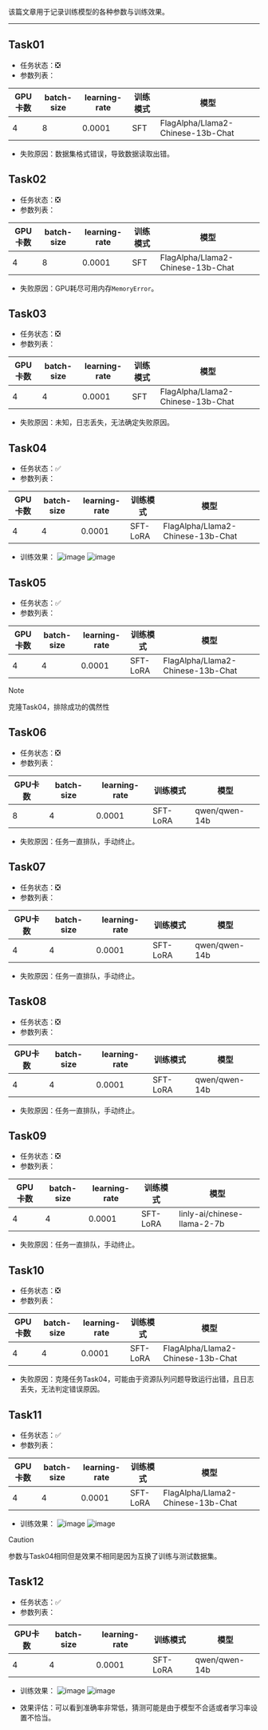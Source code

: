 该篇文章用于记录训练模型的各种参数与训练效果。

---

## Task01
- 任务状态：❎
- 参数列表：
<body>
<!--StartFragment-->

GPU卡数 | batch-size | learning-rate | 训练模式 | 模型
-- | -- | -- | -- | --
4 | 8 | 0.0001 | SFT | FlagAlpha/Llama2-Chinese-13b-Chat

<!--EndFragment-->
</body>

- 失败原因：数据集格式错误，导致数据读取出错。

## Task02
- 任务状态：❎
- 参数列表：
<body>
<!--StartFragment-->

GPU卡数 | batch-size | learning-rate | 训练模式 | 模型
-- | -- | -- | -- | --
4 | 8 | 0.0001 | SFT | FlagAlpha/Llama2-Chinese-13b-Chat

<!--EndFragment-->
</body>

- 失败原因：GPU耗尽可用内存`MemoryError`。

## Task03
- 任务状态：❎
- 参数列表：
<body>
<!--StartFragment-->

GPU卡数 | batch-size | learning-rate | 训练模式 | 模型
-- | -- | -- | -- | --
4 | 4 | 0.0001 | SFT | FlagAlpha/Llama2-Chinese-13b-Chat

<!--EndFragment-->
</body>

- 失败原因：未知，日志丢失，无法确定失败原因。

## Task04
- 任务状态：✅
- 参数列表：
<body>
<!--StartFragment-->

GPU卡数 | batch-size | learning-rate | 训练模式 | 模型
-- | -- | -- | -- | --
4 | 4 | 0.0001 | SFT-LoRA | FlagAlpha/Llama2-Chinese-13b-Chat

<!--EndFragment-->
</body>

- 训练效果：
![image](https://github.com/user-attachments/assets/88a6af35-076a-400c-b21a-3a6f25ada665)
![image](https://github.com/user-attachments/assets/9ce3cdfa-9b9d-4e62-8e97-10a16110d505)

## Task05
- 任务状态：✅
- 参数列表：
<body>
<!--StartFragment-->

GPU卡数 | batch-size | learning-rate | 训练模式 | 模型
-- | -- | -- | -- | --
4 | 4 | 0.0001 | SFT-LoRA | FlagAlpha/Llama2-Chinese-13b-Chat

<!--EndFragment-->
</body>

>[!NOTE] 
克隆Task04，排除成功的偶然性

## Task06
- 任务状态：❎
- 参数列表：
<body>
<!--StartFragment-->

GPU卡数 | batch-size | learning-rate | 训练模式 | 模型
-- | -- | -- | -- | --
8 | 4 | 0.0001 | SFT-LoRA | qwen/qwen-14b

<!--EndFragment-->
</body>

- 失败原因：任务一直排队，手动终止。

## Task07
- 任务状态：❎
- 参数列表：
<body>
<!--StartFragment-->

GPU卡数 | batch-size | learning-rate | 训练模式 | 模型
-- | -- | -- | -- | --
4 | 4 | 0.0001 | SFT-LoRA | qwen/qwen-14b

<!--EndFragment-->
</body>

- 失败原因：任务一直排队，手动终止。

## Task08
- 任务状态：❎
- 参数列表：
<body>
<!--StartFragment-->

GPU卡数 | batch-size | learning-rate | 训练模式 | 模型
-- | -- | -- | -- | --
4 | 4 | 0.0001 | SFT-LoRA | qwen/qwen-14b

<!--EndFragment-->
</body>

- 失败原因：任务一直排队，手动终止。

## Task09
- 任务状态：❎
- 参数列表：
<body>
<!--StartFragment-->

GPU卡数 | batch-size | learning-rate | 训练模式 | 模型
-- | -- | -- | -- | --
4 | 4 | 0.0001 | SFT-LoRA | linly-ai/chinese-llama-2-7b

<!--EndFragment-->
</body>

- 失败原因：任务一直排队，手动终止。

## Task10
- 任务状态：❎
- 参数列表：
<body>
<!--StartFragment-->

GPU卡数 | batch-size | learning-rate | 训练模式 | 模型
-- | -- | -- | -- | --
4 | 4 | 0.0001 | SFT-LoRA | FlagAlpha/Llama2-Chinese-13b-Chat

<!--EndFragment-->
</body>

- 失败原因：克隆任务Task04，可能由于资源队列问题导致运行出错，且日志丢失，无法判定错误原因。

## Task11
- 任务状态：✅
- 参数列表：
<body>
<!--StartFragment-->

GPU卡数 | batch-size | learning-rate | 训练模式 | 模型
-- | -- | -- | -- | --
4 | 4 | 0.0001 | SFT-LoRA | FlagAlpha/Llama2-Chinese-13b-Chat

<!--EndFragment-->
</body>

- 训练效果：
![image](https://github.com/user-attachments/assets/78bd9db2-5155-4314-a14f-809fb76356b7)
![image](https://github.com/user-attachments/assets/37f6c3c2-b055-4b66-8842-3844d5f6a08a)

> [!CAUTION]
参数与Task04相同但是效果不相同是因为互换了训练与测试数据集。

## Task12
- 任务状态：✅
- 参数列表：
<body>
<!--StartFragment-->

GPU卡数 | batch-size | learning-rate | 训练模式 | 模型
-- | -- | -- | -- | --
4 | 4 | 0.0001 | SFT-LoRA | qwen/qwen-14b

<!--EndFragment-->
</body>

- 训练效果：
![image](https://github.com/user-attachments/assets/5543d21d-84a0-4141-aec3-731c02565e92)
![image](https://github.com/user-attachments/assets/ae950501-4330-4c33-893f-8cd35a86b879)

- 效果评估：可以看到准确率非常低，猜测可能是由于模型不合适或者学习率设置不恰当。
